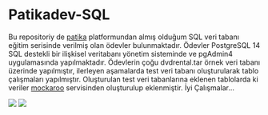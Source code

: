 # Patikadev-SQL

Bu repositoriy de [patika](https://app.patika.dev/courses/sql) platformundan almış olduğum SQL veri tabanı eğitim serisinde verilmiş olan ödevler bulunmaktadır.
Ödevler PostgreSQL 14 SQL destekli bir ilişkisel veritabanı yönetim sisteminde ve pgAdmin4 uygulamasında yapılmaktadır.
Ödevlerin çoğu dvdrental.tar örnek veri tabanı üzerinde yapılmıştır, ilerleyen aşamalarda test veri tabanı oluşturularak tablo çalışmaları yapılmıştır.
Oluşturulan test veri tabanlarına eklenen tablolarda ki veriler [mockaroo](https://www.mockaroo.com/) servisinden oluşturulup eklenmiştir.
İyi Çalışmalar...

![](https://www.pgadmin.org/static/docs/pgadmin4-6.10-docs/_images/query_toolbar_explain.png)
![](https://i.stack.imgur.com/3gubk.png) 
